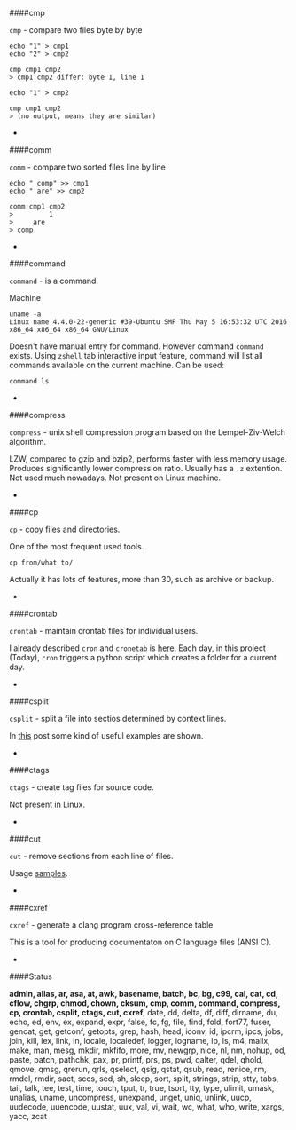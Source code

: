####cmp

`cmp` - compare two files byte by byte

```
echo "1" > cmp1
echo "2" > cmp2

cmp cmp1 cmp2
> cmp1 cmp2 differ: byte 1, line 1

echo "1" > cmp2

cmp cmp1 cmp2
> (no output, means they are similar)
```

-

####comm

`comm` - compare two sorted files line by line

```
echo " comp" >> cmp1
echo " are" >> cmp2

comm cmp1 cmp2
>         1
>     are
> comp
```

-

####command

`command` - is a command.

Machine

```
uname -a
Linux name 4.4.0-22-generic #39-Ubuntu SMP Thu May 5 16:53:32 UTC 2016 x86_64 x86_64 x86_64 GNU/Linux
```

Doesn't have manual entry for command. However command `command` exists. Using `zshell` tab interactive input feature, command will list all commands available on the current machine. Can be used:

```
command ls
```

-

####compress

`compress` - unix shell compression program based on the Lempel-Ziv-Welch algorithm.

LZW, compared to gzip and bzip2, performs faster with less memory usage. Produces significantly lower compression ratio. Usually has a `.z` extention. Not used much nowadays. Not present on Linux machine.

-

####cp

`cp` - copy files and directories.

One of the most frequent used tools.

```
cp from/what to/
```

Actually it has lots of features, more than 30, such as archive or backup.

-

####crontab

`crontab` - maintain crontab files for individual users.

I already described `cron` and `cronetab` is [here](https://github.com/pvlbzn/Today/blob/44832fe5470039d16ade208aa808d4b443bb5b99/Apr11/unix_cron.md). Each day, in this project (Today), `cron` triggers a python script which creates a folder for a current day.

-

####csplit

`csplit` - split a file into sectios determined by context lines.

In [this](http://www.sanfoundry.com/5-practical-csplit-command-usage-examples-in-linux/) post some kind of useful examples are shown.

-

####ctags

`ctags` - create tag files for source code.

Not present in Linux.

-

####cut

`cut` - remove sections from each line of files.

Usage [samples](http://www.computerhope.com/unix/ucut.htm).

-

####cxref

`cxref` - generate a clang program cross-reference table

This is a tool for producing documentaton on C language files (ANSI C).

-

####Status

**admin, alias, ar, asa, at, awk, basename, batch, bc, bg, c99, cal, cat, cd, cflow, chgrp, chmod, chown, cksum, cmp, comm, command, compress, cp, crontab, csplit, ctags, cut, cxref**, date, dd, delta, df, diff, dirname, du, echo, ed, env, ex, expand, expr, false, fc, fg, file, find, fold, fort77, fuser, gencat, get, getconf, getopts, grep, hash, head, iconv, id, ipcrm, ipcs, jobs, join, kill, lex, link, ln, locale, localedef, logger, logname, lp, ls, m4, mailx, make, man, mesg, mkdir, mkfifo, more, mv, newgrp, nice, nl, nm, nohup, od, paste, patch, pathchk, pax, pr, printf, prs, ps, pwd, qalter, qdel, qhold, qmove, qmsg, qrerun, qrls, qselect, qsig, qstat, qsub, read, renice, rm, rmdel, rmdir, sact, sccs, sed, sh, sleep, sort, split, strings, strip, stty, tabs, tail, talk, tee, test, time, touch, tput, tr, true, tsort, tty, type, ulimit, umask, unalias, uname, uncompress, unexpand, unget, uniq, unlink, uucp, uudecode, uuencode, uustat, uux, val, vi, wait, wc, what, who, write, xargs, yacc, zcat
